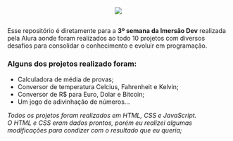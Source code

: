 <div align="center">
<img src="https://www.alura.com.br/assets/img/imersoes/dev-2021/logo-imersao-mentalista.svg">
</div>

##

Esse repositório é diretamente para a **3º semana da Imersão Dev** realizada pela Alura aonde foram realizados ao todo 10 projetos com diversos desafios para consolidar o conhecimento e evoluir em programação.<br>
### Alguns dos projetos realizado foram: 
- Calculadora de média de provas;
- Conversor de temperatura Celcius, Fahrenheit e Kelvin;
- Conversor de R$ para Euro, Dolar e Bitcoin;
- Um jogo de adivinhação de números...

_Todos os projetos foram realizados em HTML, CSS e JavaScript. <br>
O HTML e CSS eram dados prontos, porém eu realizei algumas modificações para condizer com o resultado que eu queria;_
